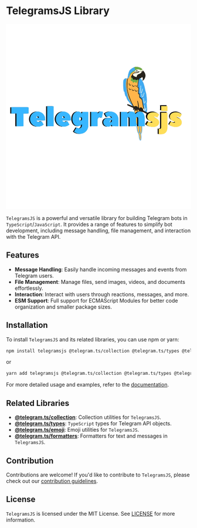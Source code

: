# TelegramsJS Library

![TelegramJS Logo](./public/telegramsjs.png)

`TelegramsJS` is a powerful and versatile library for building Telegram bots in `TypeScript`/`JavaScript`. It provides a range of features to simplify bot development, including message handling, file management, and interaction with the Telegram API.

## Features

- **Message Handling**: Easily handle incoming messages and events from Telegram users.
- **File Management**: Manage files, send images, videos, and documents effortlessly.
- **Interaction**: Interact with users through reactions, messages, and more.
- **ESM Support**: Full support for ECMAScript Modules for better code organization and smaller package sizes.

## Installation

To install `TelegramsJS` and its related libraries, you can use npm or yarn:

```bash
npm install telegramsjs @telegram.ts/collection @telegram.ts/types @telegram.ts/emoji @telegram.ts/formatters
```

or

```bash
yarn add telegramsjs @telegram.ts/collection @telegram.ts/types @telegram.ts/emoji @telegram.ts/formatters
```

For more detailed usage and examples, refer to the [documentation](https://telegramsjs.vercel.app).

## Related Libraries

- **[@telegram.ts/collection](https://github.com/telegramsjs/collection)**: Collection utilities for `TelegramsJS`.
- **[@telegram.ts/types](https://github.com/telegramsjs/types)**: `TypeScript` types for Telegram API objects.
- **[@telegram.ts/emoji](https://github.com/telegramsjs/emoji)**: Emoji utilities for `TelegramsJS`.
- **[@telegram.ts/formatters](https://github.com/telegramsjs/formatters)**: Formatters for text and messages in `TelegramsJS`.

## Contribution

Contributions are welcome! If you'd like to contribute to `TelegramsJS`, please check out our [contribution guidelines](CONTRIBUTING.md).

## License

`TelegramsJS` is licensed under the MIT License. See [LICENSE](LICENSE) for more information.
